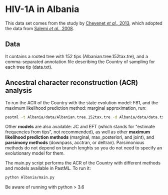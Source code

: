 # HIV-1A in Albania

This data set comes from the study by [Chevenet *et al.*, 2013](https://doi.org/10.1093/bioinformatics/btt010), which adopted the data from [Salemi *et al.*, 2008](https://doi.org/10.1371/journal.pone.0001390).

## Data

It contains a rooted tree with 152 tips (Albanian.tree.152tax.tre), 
and a comma-separated annotation file describing the Country of sampling for each tree tip (data.txt).

## Ancestral character reconstruction (ACR) analysis

To run the ACR of the Country with the state evolution model: F81, 
and the maximum likelihood prediction method: marginal approximation, run:
```bash
pastml -t Albania/data/Albanian.tree.152tax.tre -d Albania/data/data.txt -m F81 -p marginal_approx
```

Other __models__ are also available: JC and EFT (which stands for "estimate frequencies from tips", not recommended),
as well as other __maximum likelihood prediction methods__ (marginal, max_posteriori, and joint), 
and __parsimony methods__ (downpass, acctran, or deltran). 
Parsimonious methods do not depend on branch lenghts so you do not need to specify an evolutionary model for them.

The main.py script performs the ACR of the Country with different methods and models available in PastML.
To run it:
```bash
python Albania/main.py
```
Be aware of running with python > 3.6
